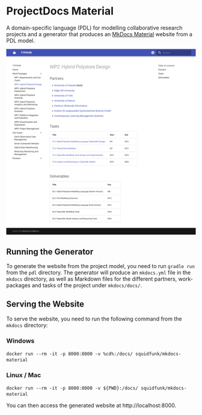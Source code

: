 # ProjectDocs Material

A domain-specific language (PDL) for modelling collaborative research projects and a generator that produces an [MkDocs Material](https://squidfunk.github.io/mkdocs-material/) website from a PDL model.

![](screenshots/light-theme.png)

## Running the Generator

To generate the website from the project model, you need to run `gradle run` from the `pdl` directory. The generator will produce an `mkdocs.yml` file in the `mkdocs` directory, as well as Markdown files for the different partners, work-packages and tasks of the project under `mkdocs/docs/`.

## Serving the Website

To serve the website, you need to run the following command from the `mkdocs` directory:

### Windows

```
docker run --rm -it -p 8000:8000 -v %cd%:/docs/ squidfunk/mkdocs-material
```

### Linux / Mac

```
docker run --rm -it -p 8000:8000 -v ${PWD}:/docs/ squidfunk/mkdocs-material
```

You can then access the generated website at http://localhost:8000.
